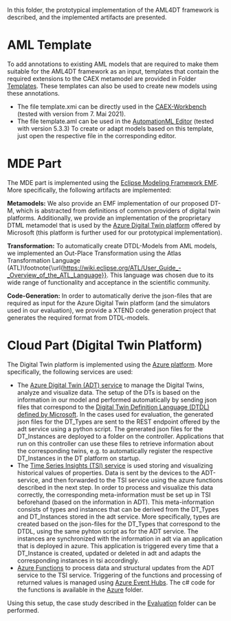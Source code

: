 In this folder, the prototypical implementation of the AML4DT framework is described, and the implemented artifacts are presented.

# AML Template
To add annotations to existing AML models that are required to make them suitable for the AML4DT framework as an input, templates that contain the required extensions to the CAEX metamodel are provided in Folder [Templates](./Templates). These templates can also be used to create new models using these annotations.
- The file template.xmi can be directly used in the [CAEX-Workbench](https://github.com/amlModeling/caex-workbench) (tested with version from 7. Mai 2021).
- The file template.aml can be used in the [AutomationML Editor](https://www.automationml.org/o.red.c/dateien.html?cat=1) (tested with version 5.3.3)
To create or adapt models based on this template, just open the respective file in the corresponding editor.


# MDE Part
The MDE part is implemented using the [Eclipse Modeling Framework EMF](https://www.eclipse.org/modeling/emf/). More specifically, the following artifacts are implemented:

**Metamodels:** We also provide an EMF implementation of our proposed DT-M, which is abstracted from definitions of common providers of digital twin platforms. Additionally, we provide an implementation of the proprietary DTML metamodel that is used by the [Azure Digital Twin platform](https://azure.microsoft.com/services/digital-twins/) offered by Microsoft (this platform is further used for our prototypical implementation).

**Transformation:** To automatically create DTDL-Models from AML models, we implemented an Out-Place Transformation using the Atlas Transformation Language (ATL)\footnote{\url{https://wiki.eclipse.org/ATL/User_Guide_-_Overview_of_the_ATL_Language}}. This language was chosen due to its wide range of functionality and acceptance in the scientific community.

**Code-Generation:** In order to automatically derive the json-files that are required as input for the Azure Digital Twin platform (and the simulators used in our evaluation), we provide a XTEND code generation project that generates the required format from DTDL-models.

# Cloud Part (Digital Twin Platform)
The Digital Twin platform is implemented using the [Azure platform](https://azure.microsoft.com/).
More specifically, the following services are used:
- The [Azure Digital Twin (ADT) service](https://azure.microsoft.com/services/digital-twins/) to manage the Digital Twins, analyze and visualize data. The setup of the DTs is based on the information in our model and performed automatically by sending json files that correspond to the [Digital Twin Definition Language (DTDL) defined by Microsoft](https://github.com/Azure/opendigitaltwins-dtdl/blob/master/DTDL/v2/dtdlv2.md). In the cases used for evaluation, the generated json files for the DT\_Types are sent to the REST endpoint offered by the adt service using a python script. The generated json files for the DT\_Instances are deployed to a folder on the controller. Applications that run on this controller can use these files to retrieve information about the corresponding twins, e.g. to automatically register the respective DT\_Instances in the DT platform on startup.
- The [Time Series Insights (TSI) service](https://azure.microsoft.com/services/time-series-insights/) is used storing and visualizing historical values of properties. Data is sent by the devices to the ADT-service, and then forwarded to the TSI service using the azure functions described in the next step. In order to process and visualize this data correctly, the corresponding meta-information must be set up in TSI beforehand (based on the information in ADT). This meta-information consists of types and instances that can be derived from the DT\_Types and DT\_Instances stored in the adt service. More specifically, types are created based on the json-files for the DT\_Types that correspond to the DTDL, using the same pyhton script as for the ADT service. The instances are synchronized with the information in adt via an application that is deployed in azure. This application is triggered every time that a DT\_Instance is created, updated or deleted in adt and adapts the corresponding instances in tsi accordingly.
- [Azure Functions](https://azure.microsoft.com/services/functions/) to process data and structural updates from the ADT service to the TSI service. Triggering of the functions and processing of returned values is managed using [Azure Event Hubs](https://azure.microsoft.com/de-de/services/event-hubs/). The c# code for the functions is available in the [Azure](./Azure) folder.

Using this setup, the case study described in the [Evaluation](/Evaluation) folder can be performed.